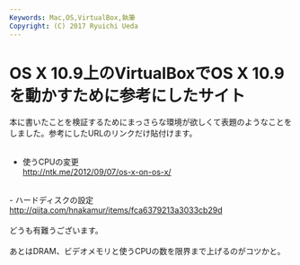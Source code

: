 ```yaml
---
Keywords: Mac,OS,VirtualBox,執筆
Copyright: (C) 2017 Ryuichi Ueda
---
```


# OS X 10.9上のVirtualBoxでOS X 10.9を動かすために参考にしたサイト
本に書いたことを検証するためにまっさらな環境が欲しくて表題のようなことをしました。参考にしたURLのリンクだけ貼付けます。<br />
<br />
- 使うCPUの変更<br />
<a href="http://ntk.me/2012/09/07/os-x-on-os-x/">http://ntk.me/2012/09/07/os-x-on-os-x/</a><br />
<br />
- ハードディスクの設定<br />
<a href="http://qiita.com/hnakamur/items/fca6379213a3033cb29d">http://qiita.com/hnakamur/items/fca6379213a3033cb29d</a><br />
<br />
どうも有難うございます。<br />
<br />
あとはDRAM、ビデオメモリと使うCPUの数を限界まで上げるのがコツかと。<br />
<br />

